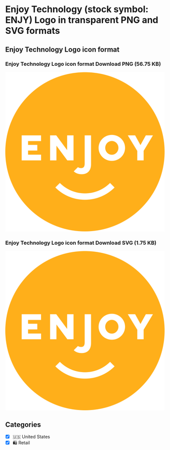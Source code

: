 # Enjoy Technology (stock symbol: ENJY) Logo in transparent PNG and SVG formats

## Enjoy Technology Logo icon format

### Enjoy Technology Logo icon format Download PNG (56.75 KB)

![Enjoy Technology Logo icon format Download PNG (56.75 KB)](/img/orig/ENJY-e5947a9d.png)

### Enjoy Technology Logo icon format Download SVG (1.75 KB)

![Enjoy Technology Logo icon format Download SVG (1.75 KB)](/img/orig/ENJY-1d502c45.svg)



## Categories
- [x] 🇺🇸 United States
- [x] 🛍️ Retail
